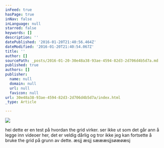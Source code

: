 ```yaml
---
inFeed: true
hasPage: true
inNav: false
inLanguage: null
starred: false
keywords: []
description: ''
datePublished: '2016-01-20T21:40:56.464Z'
dateModified: '2016-01-20T21:40:54.067Z'
title: ''
author: []
sourcePath: _posts/2016-01-20-30e48a38-93ae-4594-82d3-2d706d4b5d7a.md
published: true
authors: []
publisher:
  name: null
  domain: null
  url: null
  favicon: null
url: 30e48a38-93ae-4594-82d3-2d706d4b5d7a/index.html
_type: Article

---
```

![](https://s3-us-west-2.amazonaws.com/the-grid-img/p/4a761da2201d80f54f4f5aaff7d49bc8735e265a.jpg)

hei dette er en test på hvordan the grid virker. ser ikke ut som det går ann å legge inn videoer her, det er veldig dårlig og tror ikke jeg kan fortsette å bruke the grid på grunn av dette. æsjj æsjj sæææsjjsøæøæsj